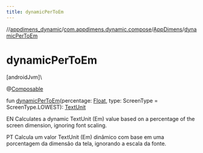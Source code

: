 ```yaml
---
title: dynamicPerToEm
---
```

//[appdimens_dynamic](../../../index.html)/[com.appdimens.dynamic.compose](../index.html)/[AppDimens](index.html)/[dynamicPerToEm](dynamic-per-to-em.html)



# dynamicPerToEm



[androidJvm]\




@[Composable](https://developer.android.com/reference/kotlin/androidx/compose/runtime/Composable.html)



fun [dynamicPerToEm](dynamic-per-to-em.html)(percentage: [Float](https://kotlinlang.org/api/core/kotlin-stdlib/kotlin/-float/index.html), type: ScreenType = ScreenType.LOWEST): [TextUnit](https://developer.android.com/reference/kotlin/androidx/compose/ui/unit/TextUnit.html)



EN Calculates a dynamic TextUnit (Em) value based on a percentage of the screen dimension, ignoring font scaling.



PT Calcula um valor TextUnit (Em) dinâmico com base em uma porcentagem da dimensão da tela, ignorando a escala da fonte.



